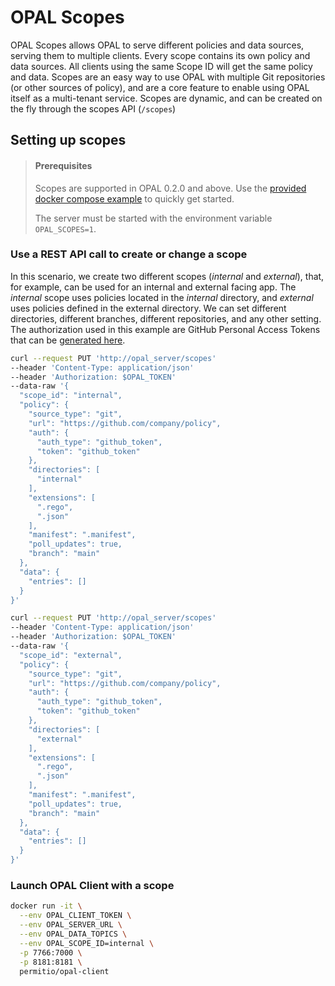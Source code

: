 # OPAL Scopes
OPAL Scopes allows OPAL to serve different policies and data sources,
serving them to multiple clients. Every scope contains its own policy and
data sources. All clients using the same Scope ID will get the same policy
and data.
Scopes are an easy way to use OPAL with multiple Git repositories
(or other sources of policy), and are a core feature to enable using
OPAL itself as a multi-tenant service.
Scopes are dynamic, and can be created on the fly through the scopes
API (`/scopes`)
## Setting up scopes
> #### Prerequisites
>
> Scopes are supported in OPAL 0.2.0 and above. Use the
> [provided docker compose example](https://github.com/permitio/opal/blob/master/docker/docker-compose-scopes-example.yml)
> to quickly get started.
>
> The server must be started with the environment variable
> `OPAL_SCOPES=1`.
### Use a REST API call to create or change a scope
In this scenario, we create two different scopes (_internal_ and _external_),
that, for example, can be used for an internal and external facing app.
The _internal_ scope uses policies located in the _internal_ directory,
and _external_ uses policies defined in the external directory. We can set
different directories, different branches, different repositories, and any
other setting.
The authorization used in this example are GitHub Personal Access Tokens that
can be [generated here](https://github.com/settings/tokens).
```bash
curl --request PUT 'http://opal_server/scopes'
--header 'Content-Type: application/json'
--header 'Authorization: $OPAL_TOKEN'
--data-raw '{
  "scope_id": "internal",
  "policy": {
    "source_type": "git",
    "url": "https://github.com/company/policy",
    "auth": {
      "auth_type": "github_token",
      "token": "github_token"
    },
    "directories": [
      "internal"
    ],
    "extensions": [
      ".rego",
      ".json"
    ],
    "manifest": ".manifest",
    "poll_updates": true,
    "branch": "main"
  },
  "data": {
    "entries": []
  }
}'
```
```bash
curl --request PUT 'http://opal_server/scopes'
--header 'Content-Type: application/json'
--header 'Authorization: $OPAL_TOKEN'
--data-raw '{
  "scope_id": "external",
  "policy": {
    "source_type": "git",
    "url": "https://github.com/company/policy",
    "auth": {
      "auth_type": "github_token",
      "token": "github_token"
    },
    "directories": [
      "external"
    ],
    "extensions": [
      ".rego",
      ".json"
    ],
    "manifest": ".manifest",
    "poll_updates": true,
    "branch": "main"
  },
  "data": {
    "entries": []
  }
}'
```
### Launch OPAL Client with a scope
```bash
docker run -it \
  --env OPAL_CLIENT_TOKEN \
  --env OPAL_SERVER_URL \
  --env OPAL_DATA_TOPICS \
  --env OPAL_SCOPE_ID=internal \
  -p 7766:7000 \
  -p 8181:8181 \
  permitio/opal-client
```
